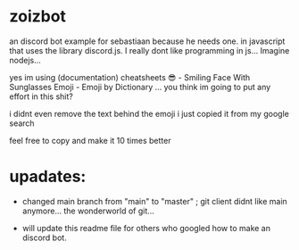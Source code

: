 # zoizbot

an discord bot example for sebastiaan because he needs one. in javascript that uses the library discord.js.
I really dont like programming in js... Imagine nodejs...

yes im using (documentation) cheatsheets 😎 - Smiling Face With Sunglasses Emoji - Emoji by Dictionary ...
you think im going to put any effort in this shit?

i didnt even remove the text behind the emoji i just copied it from my google search

feel free to copy and make it 10 times better

# upadates:

- changed main branch from "main" to "master" ; git client didnt like main anymore... the wonderworld of git...

- will update this readme file for others who googled how to make an discord bot.